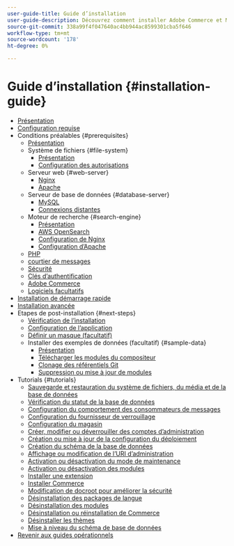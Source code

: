 ```yaml
---
user-guide-title: Guide d’installation
user-guide-description: Découvrez comment installer Adobe Commerce et Magento Open Source pour les déploiements sur site.
source-git-commit: 338a99f4f047640ac4bb944ac8599301cba5f646
workflow-type: tm+mt
source-wordcount: '178'
ht-degree: 0%

---
```



# Guide d’installation {#installation-guide}

- [Présentation](overview.md)
- [Configuration requise](system-requirements.md)
- Conditions préalables {#prerequisites}
   - [Présentation](prerequisites/overview.md)
   - Système de fichiers {#file-system}
      - [Présentation](prerequisites/file-system/overview.md)
      - [Configuration des autorisations](prerequisites/file-system/configure-permissions.md)
   - Serveur web {#web-server}
      - [Nginx](prerequisites/web-server/nginx.md)
      - [Apache](prerequisites/web-server/apache.md)
   - Serveur de base de données {#database-server}
      - [MySQL](prerequisites/database/mysql.md)
      - [Connexions distantes](prerequisites/database/mysql-remote.md)
   - Moteur de recherche {#search-engine}
      - [Présentation](prerequisites/search-engine/overview.md)
      - [AWS OpenSearch](prerequisites/search-engine/aws-opensearch.md)
      - [Configuration de Nginx](prerequisites/search-engine/configure-nginx.md)
      - [Configuration d’Apache](prerequisites/search-engine/configure-apache.md)
   - [PHP](prerequisites/php-settings.md)
   - [courtier de messages](prerequisites/rabbitmq.md)
   - [Sécurité](prerequisites/security.md)
   - [Clés d’authentification](prerequisites/authentication-keys.md)
   - [Adobe Commerce](prerequisites/commerce.md)
   - [Logiciels facultatifs](prerequisites/optional-software.md)
- [Installation de démarrage rapide](composer.md)
- [Installation avancée](advanced.md)
- Etapes de post-installation {#next-steps}
   - [Vérification de l’installation](next-steps/verify.md)
   - [Configuration de l’application](next-steps/configuration.md)
   - [Définir un masque (facultatif)](next-steps/set-umask.md)
   - Installer des exemples de données (facultatif) {#sample-data}
      - [Présentation](sample-data/overview.md)
      - [Télécharger les modules du compositeur](sample-data/composer-packages.md)
      - [Clonage des référentiels Git](sample-data/git-repositories.md)
      - [Suppression ou mise à jour de modules](sample-data/remove-or-update.md)
- Tutorials {#tutorials}
   - [Sauvegarde et restauration du système de fichiers, du média et de la base de données](tutorials/backup.md)
   - [Vérification du statut de la base de données](tutorials/database-status.md)
   - [Configuration du comportement des consommateurs de messages](tutorials/message-consumers.md)
   - [Configuration du fournisseur de verrouillage](tutorials/lock-provider.md)
   - [Configuration du magasin](tutorials/store.md)
   - [Créer, modifier ou déverrouiller des comptes d’administration](tutorials/admin.md)
   - [Création ou mise à jour de la configuration du déploiement](tutorials/deployment.md)
   - [Création du schéma de la base de données](tutorials/database.md)
   - [Affichage ou modification de l’URI d’administration](tutorials/admin-uri.md)
   - [Activation ou désactivation du mode de maintenance](tutorials/maintenance-mode.md)
   - [Activation ou désactivation des modules](tutorials/manage-modules.md)
   - [Installer une extension](tutorials/extensions.md)
   - [Installer Commerce](tutorials/install.md)
   - [Modification de docroot pour améliorer la sécurité](tutorials/docroot.md)
   - [Désinstallation des packages de langue](tutorials/language-packages.md)
   - [Désinstallation des modules](tutorials/uninstall-modules.md)
   - [Désinstallation ou réinstallation de Commerce](tutorials/uninstall.md)
   - [Désinstaller les thèmes](tutorials/themes.md)
   - [Mise à niveau du schéma de base de données](tutorials/database-upgrade.md)
- [Revenir aux guides opérationnels](https://experienceleague.adobe.com/docs/commerce-operations/operational-guides/home.html)
